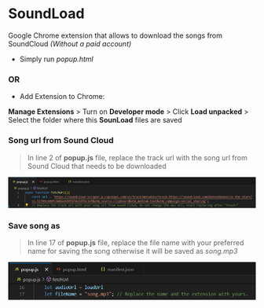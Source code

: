 # SoundLoad
Google Chrome extension that allows to download the songs from SoundCloud _(Without a paid account)_

- Simply run _popup.html_

### OR

- Add Extension to Chrome:

**Manage Extensions** > Turn on **Developer mode** > Click **Load unpacked** > Select the folder where this **SounLoad** files are saved

### Song url from Sound Cloud
> In line 2 of __popup.js__ file, replace the track url with the song url from Sound Cloud that needs to be downloaded  

![](snap1.png)

### Save song as
> In line 17 of __popup.js__ file, replace the file name with your preferred name for saving the song otherwise it will be saved as _song.mp3_  

![](snap2.png)
  
